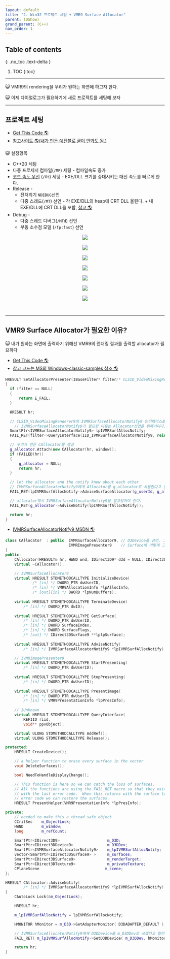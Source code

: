 ```yaml
---
layout: default
title: "2. Win32 프로젝트 세팅 + VMR9 Surface Allocator"
parent: (DShow)
grand_parent: (C++)
nav_order: 1
---
```


## Table of contents
{: .no_toc .text-delta }

1. TOC
{:toc}

---

😺 VMR9의 rendering을 우리가 원하는 화면에 하고자 한다.

😺 이제 다이얼로그가 필요하기에 새로 프로젝트를 세팅해 보자

---

## 프로젝트 세팅

* [Get This Code 🌎](https://github.com/EasyCoding-7/dshow-basic/tree/main/dshow-basic-2)
* [참고사이트 🌎(내가 만든 예전블로 굳이 안봐도 됨.)](https://8bitscoding.github.io/cpp/directx/basic/1/)

😺 설정항목

* C++20 세팅
* 다중 프로세서 컴파일(`/MP`) 세팅 - 컴파일속도 증가
* [코드 속도 우선](https://docs.microsoft.com/ko-kr/cpp/build/reference/os-ot-favor-small-code-favor-fast-code?view=msvc-170) (`/Ot`) 세팅 - EXE/DLL 크기를 증대시키는 대신 속도를 빠르게 한다.
* Release - 
    * 전처리기 `NDEBUG`선언
    * 다중 스레드(`/MT`) 선언 - 각 EXE/DLL의 heap에 CRT DLL 올린다. + 내 EXE/DLL에 CRT DLL을 포함, [참고 🌎](https://taehyungs-programming-blog.github.io/blog/docs/cpp/win32api/2022-01-14-win32-9/#printf%EC%99%80-%EA%B0%99%EC%9D%80-%EB%9D%BC%EC%9D%B4%EB%B8%8C%EB%9F%AC%EB%A6%AC%EB%8A%94-%EB%8F%99%EC%A0%81-%EC%A0%95%EC%A0%81-%EB%9D%BC%EC%9D%B4%EB%B8%8C%EB%9F%AC%EB%A6%AC-%EC%A4%91-%EB%AD%98%EA%B9%8C)
* Debug - 
    * 다중 스레드 디버그(`/MTd`) 선언
    * 부동 소수점 모델 (`/fp:fast`) 선언

<p align="center">
  <img src="https://taehyungs-programming-blog.github.io/blog/assets/images/cpp/dshow/dshow-2-1.png" style="border-radius:5%;border:1px solid #e6e1e8"/>
</p>

<p align="center">
  <img src="https://taehyungs-programming-blog.github.io/blog/assets/images/cpp/dshow/dshow-2-2.png" style="border-radius:5%;border:1px solid #e6e1e8"/>
</p>

<p align="center">
  <img src="https://taehyungs-programming-blog.github.io/blog/assets/images/cpp/dshow/dshow-2-3.png" style="border-radius:5%;border:1px solid #e6e1e8"/>
</p>

<p align="center">
  <img src="https://taehyungs-programming-blog.github.io/blog/assets/images/cpp/dshow/dshow-2-4.png" style="border-radius:5%;border:1px solid #e6e1e8"/>
</p>

<p align="center">
  <img src="https://taehyungs-programming-blog.github.io/blog/assets/images/cpp/dshow/dshow-2-5.png" style="border-radius:5%;border:1px solid #e6e1e8"/>
</p>

<p align="center">
  <img src="https://taehyungs-programming-blog.github.io/blog/assets/images/cpp/dshow/dshow-2-6.png" style="border-radius:5%;border:1px solid #e6e1e8"/>
</p>

<p align="center">
  <img src="https://taehyungs-programming-blog.github.io/blog/assets/images/cpp/dshow/dshow-2-7.png" style="border-radius:5%;border:1px solid #e6e1e8"/>
</p>

<br>

---

## VMR9 Surface Allocator가 필요한 이유?

😺 내가 원하는 화면에 출력하기 위해선 VMR9의 랜더링 결과를 출력할 allocator가 필요하다

* [Get This Code 🌎](https://github.com/EasyCoding-7/dshow-basic/tree/main/dshow-basic-3)
* [참고 코드는 MS의 Windows-classic-samples 참조 🌎](https://github.com/microsoft/Windows-classic-samples/tree/main/Samples/Win7Samples/multimedia/directshow/vmr9/vmr9allocator)

```cpp
HRESULT SetAllocatorPresenter(IBaseFilter* filter/* CLSID_VideoMixingRenderer9 */, HWND window)
{
  if (filter == NULL)
  {
      return E_FAIL;
  }

  HRESULT hr;

  // CLSID_VideoMixingRenderer9의 IVMRSurfaceAllocatorNotify9 인터페이스를 받는데
    // IVMRSurfaceAllocatorNotify9가 필요한 이유는 Allocator선언을 위해서이다.
  SmartPtr<IVMRSurfaceAllocatorNotify9> lpIVMRSurfAllocNotify;
  FAIL_RET(filter->QueryInterface(IID_IVMRSurfaceAllocatorNotify9, reinterpret_cast<void**>(&lpIVMRSurfAllocNotify)));

  // 우리가 만든 CAllocator를 생성
  g_allocator.Attach(new CAllocator(hr, window));
  if (FAILED(hr))
  {
      g_allocator = NULL;
      return hr;
  }

  // let the allocator and the notify know about each other
  // IVMRSurfaceAllocatorNotify9에게 Allocator를 g_allocator로 사용한다고 알린다.
  FAIL_RET(lpIVMRSurfAllocNotify->AdviseSurfaceAllocator(g_userId, g_allocator)); // allocator 할당

  // allocator역시 IVMRSurfaceAllocatorNotify9을 알고있어야 한다.
  FAIL_RET(g_allocator->AdviseNotify(lpIVMRSurfAllocNotify));                     // allocator도 notify를 알고있어야 vmr상태 변경을 호출가능

  return hr;
}
```

* [IVMRSurfaceAllocatorNotify9 MSDN 🌎](https://docs.microsoft.com/en-us/previous-versions/windows/desktop/api/Vmr9/nn-vmr9-ivmrsurfaceallocatornotify9)

```cpp
class CAllocator  : public  IVMRSurfaceAllocator9, // D3Device를 선언, 그려질 Surface를 받아온다
                            IVMRImagePresenter9    // Surface에 어떻게 그려질지 결정
{
public:
    CAllocator(HRESULT& hr, HWND wnd, IDirect3D9* d3d = NULL, IDirect3DDevice9* d3dd = NULL);
    virtual ~CAllocator();

    // IVMRSurfaceAllocator9
    virtual HRESULT STDMETHODCALLTYPE InitializeDevice( 
            /* [in] */ DWORD_PTR dwUserID,
            /* [in] */ VMR9AllocationInfo *lpAllocInfo,
            /* [out][in] */ DWORD *lpNumBuffers);
            
    virtual HRESULT STDMETHODCALLTYPE TerminateDevice( 
        /* [in] */ DWORD_PTR dwID);
    
    virtual HRESULT STDMETHODCALLTYPE GetSurface( 
        /* [in] */ DWORD_PTR dwUserID,
        /* [in] */ DWORD SurfaceIndex,
        /* [in] */ DWORD SurfaceFlags,
        /* [out] */ IDirect3DSurface9 **lplpSurface);
    
    virtual HRESULT STDMETHODCALLTYPE AdviseNotify( 
        /* [in] */ IVMRSurfaceAllocatorNotify9 *lpIVMRSurfAllocNotify);

    // IVMRImagePresenter9
    virtual HRESULT STDMETHODCALLTYPE StartPresenting( 
        /* [in] */ DWORD_PTR dwUserID);
    
    virtual HRESULT STDMETHODCALLTYPE StopPresenting( 
        /* [in] */ DWORD_PTR dwUserID);
    
    virtual HRESULT STDMETHODCALLTYPE PresentImage( 
        /* [in] */ DWORD_PTR dwUserID,
        /* [in] */ VMR9PresentationInfo *lpPresInfo);
    
    // IUnknown
    virtual HRESULT STDMETHODCALLTYPE QueryInterface( 
        REFIID riid,
        void** ppvObject);

    virtual ULONG STDMETHODCALLTYPE AddRef();
    virtual ULONG STDMETHODCALLTYPE Release();

protected:
    HRESULT CreateDevice();

    // a helper function to erase every surface in the vector
    void DeleteSurfaces();

    bool NeedToHandleDisplayChange();

    // This function is here so we can catch the loss of surfaces.
    // All the functions are using the FAIL_RET macro so that they exit
    // with the last error code.  When this returns with the surface lost
    // error code we can restore the surfaces.
    HRESULT PresentHelper(VMR9PresentationInfo *lpPresInfo);

private:
    // needed to make this a thread safe object
    CCritSec    m_ObjectLock;
    HWND        m_window;
    long        m_refCount;

    SmartPtr<IDirect3D9>                     m_D3D;
    SmartPtr<IDirect3DDevice9>               m_D3DDev;
    SmartPtr<IVMRSurfaceAllocatorNotify9>    m_lpIVMRSurfAllocNotify;
    vector<SmartPtr<IDirect3DSurface9> >     m_surfaces;
    SmartPtr<IDirect3DSurface9>              m_renderTarget;
    SmartPtr<IDirect3DTexture9>              m_privateTexture;
    CPlaneScene                             m_scene;
};
```

```cpp
HRESULT CAllocator::AdviseNotify( 
        /* [in] */ IVMRSurfaceAllocatorNotify9 *lpIVMRSurfAllocNotify)
{
    CAutoLock Lock(&m_ObjectLock);

    HRESULT hr;

    m_lpIVMRSurfAllocNotify = lpIVMRSurfAllocNotify;

    HMONITOR hMonitor = m_D3D->GetAdapterMonitor( D3DADAPTER_DEFAULT );

    // IVMRSurfaceAllocatorNotify9에게 D3DDevice를 m_D3DDev로 쓰겠다고 알린다.
    FAIL_RET( m_lpIVMRSurfAllocNotify->SetD3DDevice( m_D3DDev, hMonitor ) );

    return hr;
}
```
